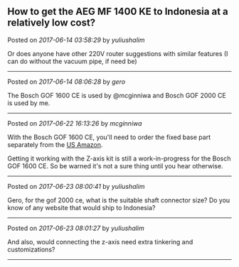 ## How to get the AEG MF 1400 KE to Indonesia at a relatively low cost?
Posted on *2017-06-14 03:58:29* by *yuliushalim*

Or does anyone have other 220V router suggestions with similar features (I can do without the vacuum pipe, if need be)

---

Posted on *2017-06-14 08:06:28* by *gero*

The Bosch GOF 1600 CE is used by @mcginniwa and Bosch GOF 2000 CE is used by me.

---

Posted on *2017-06-22 16:13:26* by *mcginniwa*

With the Bosch GOF 1600 CE, you'll need to order the fixed base part separately from the [US Amazon](https://www.amazon.com/Bosch-MRF01-Router-Fixed-Routers/dp/B00AEBXH7S/ref=sr_1_1?ie=UTF8&qid=1489880973&sr=8-1&keywords=bosch+fixed+base).

Getting it working with the Z-axis kit is still a work-in-progress for the Bosch GOF 1600 CE. So be warned it's not a sure thing until you hear otherwise.

---

Posted on *2017-06-23 08:00:41* by *yuliushalim*

Gero, for the gof 2000 ce, what is the suitable shaft connector size? Do you know of any website that would ship to Indonesia?

---

Posted on *2017-06-23 08:01:27* by *yuliushalim*

And also, would connecting the z-axis need extra tinkering and customizations?

---

